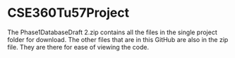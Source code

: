 # CSE360Tu57Project

The Phase1DatabaseDraft 2.zip contains all the files in the single project folder for download. The other files that are in this GitHub are also in the zip file. They are there for ease of viewing the code.
